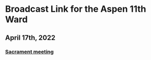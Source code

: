 # Broadcast Link for the Aspen 11th Ward

## April 17th, 2022
### [Sacrament meeting](https://youtu.be/VC5QtxBzGbw) 
